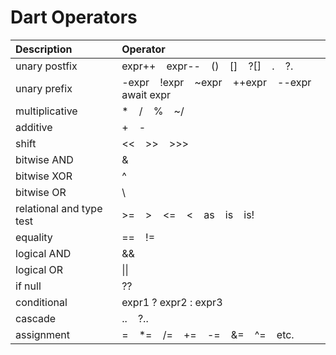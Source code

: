 # Dart Operators

| Description              | Operator                                                                                                            |
| :----------------------- | :------------------------------------------------------------------------------------------------------------------ |
| unary postfix            | expr++ &nbsp;&nbsp; expr-- &nbsp;&nbsp; () &nbsp;&nbsp; [] &nbsp;&nbsp; ?[] &nbsp;&nbsp; . &nbsp;&nbsp; ?.          |
| unary prefix             | -expr &nbsp;&nbsp; !expr &nbsp;&nbsp; ~expr &nbsp;&nbsp; ++expr &nbsp;&nbsp; --expr &nbsp;&nbsp; await expr         |
| multiplicative           | * &nbsp;&nbsp; / &nbsp;&nbsp; % &nbsp;&nbsp; ~/                                                                     |
| additive                 | + &nbsp;&nbsp; -                                                                                                    |
| shift                    | << &nbsp;&nbsp; >> &nbsp;&nbsp; >>>                                                                                 |
| bitwise AND              | &                                                                                                                   |
| bitwise XOR              | ^                                                                                                                   |
| bitwise OR               | \                                                                                                                   |
| relational and type test | >= &nbsp;&nbsp; > &nbsp;&nbsp; <= &nbsp;&nbsp; < &nbsp;&nbsp; as &nbsp;&nbsp; is &nbsp;&nbsp; is!                   |
| equality                 | == &nbsp;&nbsp; !=                                                                                                  |
| logical AND              | &&                                                                                                                  |
| logical OR               | \|\|                                                                                                                |
| if null                  | ??                                                                                                                  |
| conditional              | expr1 ? expr2 : expr3                                                                                               |
| cascade                  | .. &nbsp;&nbsp; ?..                                                                                                 |
| assignment               | = &nbsp;&nbsp; *= &nbsp;&nbsp; /= &nbsp;&nbsp; += &nbsp;&nbsp; -= &nbsp;&nbsp; &= &nbsp;&nbsp; ^= &nbsp;&nbsp; etc. |